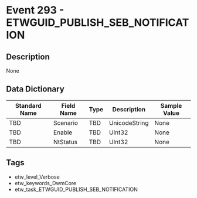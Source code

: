 # Event 293 - ETWGUID_PUBLISH_SEB_NOTIFICATION

## Description
None

## Data Dictionary
|Standard Name|Field Name|Type|Description|Sample Value|
|---|---|---|---|---|
|TBD|Scenario|TBD|UnicodeString|None|None|
|TBD|Enable|TBD|UInt32|None|None|
|TBD|NtStatus|TBD|UInt32|None|None|

## Tags
* etw_level_Verbose
* etw_keywords_DwmCore
* etw_task_ETWGUID_PUBLISH_SEB_NOTIFICATION